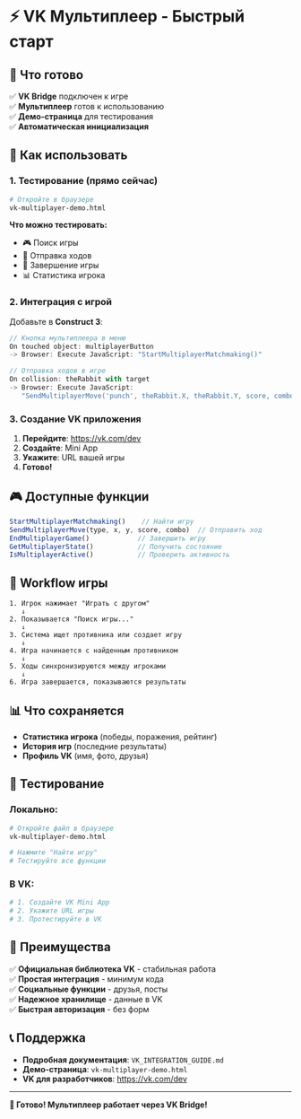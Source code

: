 # ⚡ VK Мультиплеер - Быстрый старт

## 🚀 Что готово

✅ **VK Bridge** подключен к игре  
✅ **Мультиплеер** готов к использованию  
✅ **Демо-страница** для тестирования  
✅ **Автоматическая инициализация**  

## 🎯 Как использовать

### 1. Тестирование (прямо сейчас)

```bash
# Откройте в браузере
vk-multiplayer-demo.html
```

**Что можно тестировать:**
- 🎮 Поиск игры
- 👊 Отправка ходов  
- 🏁 Завершение игры
- 📊 Статистика игрока

### 2. Интеграция с игрой

Добавьте в **Construct 3**:

```javascript
// Кнопка мультиплеера в меню
On touched object: multiplayerButton
-> Browser: Execute JavaScript: "StartMultiplayerMatchmaking()"

// Отправка ходов в игре
On collision: theRabbit with target
-> Browser: Execute JavaScript: 
   "SendMultiplayerMove('punch', theRabbit.X, theRabbit.Y, score, combo)"
```

### 3. Создание VK приложения

1. **Перейдите**: https://vk.com/dev
2. **Создайте**: Mini App
3. **Укажите**: URL вашей игры
4. **Готово!**

## 🎮 Доступные функции

```javascript
StartMultiplayerMatchmaking()    // Найти игру
SendMultiplayerMove(type, x, y, score, combo)  // Отправить ход
EndMultiplayerGame()            // Завершить игру
GetMultiplayerState()           // Получить состояние
IsMultiplayerActive()           // Проверить активность
```

## 🔧 Workflow игры

```
1. Игрок нажимает "Играть с другом"
   ↓
2. Показывается "Поиск игры..."
   ↓
3. Система ищет противника или создает игру
   ↓
4. Игра начинается с найденным противником
   ↓
5. Ходы синхронизируются между игроками
   ↓
6. Игра завершается, показываются результаты
```

## 📊 Что сохраняется

- **Статистика игрока** (победы, поражения, рейтинг)
- **История игр** (последние результаты)
- **Профиль VK** (имя, фото, друзья)

## 🧪 Тестирование

### Локально:
```bash
# Откройте файл в браузере
vk-multiplayer-demo.html

# Нажмите "Найти игру"
# Тестируйте все функции
```

### В VK:
```bash
# 1. Создайте VK Mini App
# 2. Укажите URL игры
# 3. Протестируйте в VK
```

## 🎉 Преимущества

✅ **Официальная библиотека VK** - стабильная работа  
✅ **Простая интеграция** - минимум кода  
✅ **Социальные функции** - друзья, посты  
✅ **Надежное хранилище** - данные в VK  
✅ **Быстрая авторизация** - без форм  

## 📞 Поддержка

- **Подробная документация**: `VK_INTEGRATION_GUIDE.md`
- **Демо-страница**: `vk-multiplayer-demo.html`
- **VK для разработчиков**: https://vk.com/dev

---

**🎯 Готово! Мультиплеер работает через VK Bridge!** 